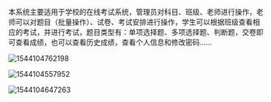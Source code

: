 本系统主要适用于学校的在线考试系统，管理员对科目、班级、老师进行操作，老师可以对题目（批量操作）、试卷、考试安排进行操作，学生可以根据班级查看相应的考试，并进行考试，题目类型有：单项选择题、多项选择题、判断题，交卷即可查看成绩，也可以查看历史成绩，查看个人信息和修改密码……

![1544104762198](C:\Users\15779\AppData\Local\Temp\1544104762198.png)

![1544104557952](C:\Users\15779\AppData\Local\Temp\1544104557952.png)

![1544104647263](C:\Users\15779\AppData\Local\Temp\1544104647263.png)

